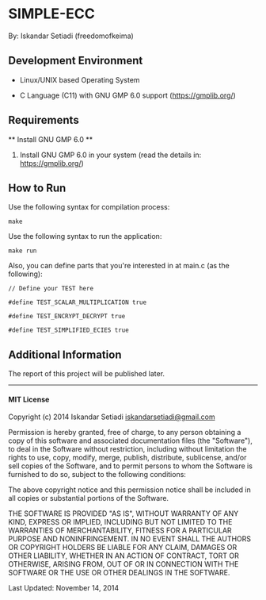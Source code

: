 # SIMPLE-ECC

By: Iskandar Setiadi (freedomofkeima)

## Development Environment

- Linux/UNIX based Operating System

- C Language (C11) with GNU GMP 6.0 support (https://gmplib.org/)

## Requirements

** Install GNU GMP 6.0 **

1. Install GNU GMP 6.0 in your system (read the details in: https://gmplib.org/)

## How to Run

Use the following syntax for compilation process:

    make

Use the following syntax to run the application:

    make run
    
Also, you can define parts that you're interested in at main.c (as the following):

    // Define your TEST here
    
    #define TEST_SCALAR_MULTIPLICATION true
    
    #define TEST_ENCRYPT_DECRYPT true
    
    #define TEST_SIMPLIFIED_ECIES true


## Additional Information

The report of this project will be published later.

---
#### MIT License

Copyright (c) 2014 Iskandar Setiadi <iskandarsetiadi@gmail.com>

Permission is hereby granted, free of charge, to any person obtaining a copy of this software and associated documentation files (the "Software"), to deal in the Software without restriction, including without limitation the rights to use, copy, modify, merge, publish, distribute, sublicense, and/or sell copies of the Software, and to permit persons to whom the Software is furnished to do so, subject to the following conditions:

The above copyright notice and this permission notice shall be included in all copies or substantial portions of the Software.

THE SOFTWARE IS PROVIDED "AS IS", WITHOUT WARRANTY OF ANY KIND, EXPRESS OR IMPLIED, INCLUDING BUT NOT LIMITED TO THE WARRANTIES OF MERCHANTABILITY, FITNESS FOR A PARTICULAR PURPOSE AND NONINFRINGEMENT. IN NO EVENT SHALL THE AUTHORS OR COPYRIGHT HOLDERS BE LIABLE FOR ANY CLAIM, DAMAGES OR OTHER LIABILITY, WHETHER IN AN ACTION OF CONTRACT, TORT OR OTHERWISE, ARISING FROM, OUT OF OR IN CONNECTION WITH THE SOFTWARE OR THE USE OR OTHER DEALINGS IN THE SOFTWARE.

Last Updated: November 14, 2014
